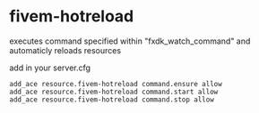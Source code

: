 # fivem-hotreload

executes command specified within "fxdk_watch_command" and automaticly reloads resources

add in your server.cfg
```
add_ace resource.fivem-hotreload command.ensure allow
add_ace resource.fivem-hotreload command.start allow
add_ace resource.fivem-hotreload command.stop allow
```
